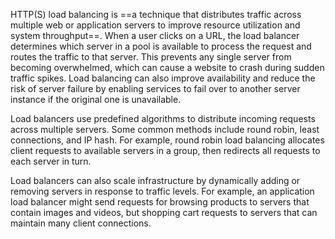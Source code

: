 

HTTP(S) load balancing is ==a technique that distributes traffic across multiple web or application servers to improve resource utilization and system throughput==. When a user clicks on a URL, the load balancer determines which server in a pool is available to process the request and routes the traffic to that server. This prevents any single server from becoming overwhelmed, which can cause a website to crash during sudden traffic spikes. Load balancing can also improve availability and reduce the risk of server failure by enabling services to fail over to another server instance if the original one is unavailable. 

Load balancers use predefined algorithms to distribute incoming requests across multiple servers. Some common methods include round robin, least connections, and IP hash. For example, round robin load balancing allocates client requests to available servers in a group, then redirects all requests to each server in turn. 

Load balancers can also scale infrastructure by dynamically adding or removing servers in response to traffic levels. For example, an application load balancer might send requests for browsing products to servers that contain images and videos, but shopping cart requests to servers that can maintain many client connections.


